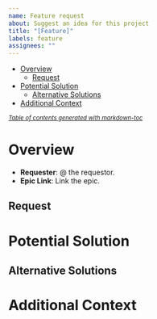 ```yaml
---
name: Feature request
about: Suggest an idea for this project
title: "[Feature]"
labels: feature
assignees: ""
---
```


- [Overview](#overview)
  - [Request](#request)
- [Potential Solution](#potential-solution)
  - [Alternative Solutions](#alternative-solutions)
- [Additional Context](#additional-context)

<small><i><a href='http://ecotrust-canada.github.io/markdown-toc/'>Table of contents generated with markdown-toc</a></i></small>

# Overview

- **Requester**: @ the requestor.
- **Epic Link**: Link the epic.

## Request

<!---
Explain what you want and why. If this feature is related to a problem please highlight it here.**
--->

# Potential Solution

<!---Provide any details for a potential solution.
--->

## Alternative Solutions

<!---Provide any alternative solutions.
--->

# Additional Context

<!---Provide Additional Context.
--->
